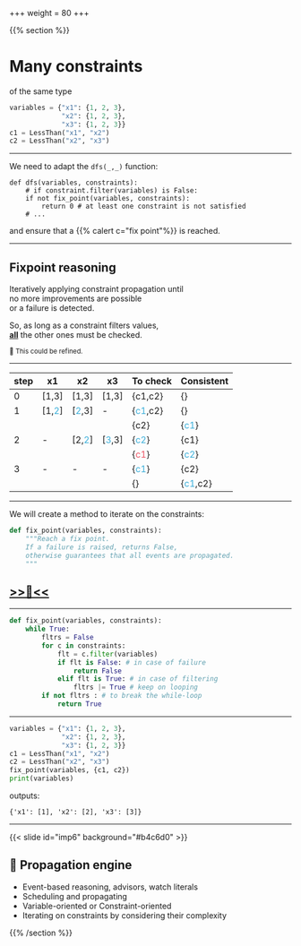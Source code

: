 +++
weight = 80
+++

{{% section %}}

# Many constraints
of the same type

```python
variables = {"x1": {1, 2, 3},
             "x2": {1, 2, 3},
             "x3": {1, 2, 3}}
c1 = LessThan("x1", "x2")
c2 = LessThan("x2", "x3")
```

---
We need to adapt the `dfs(_,_)` function:

```python{2-4}
def dfs(variables, constraints):
    # if constraint.filter(variables) is False:
    if not fix_point(variables, constraints):
        return 0 # at least one constraint is not satisfied
    # ...        
```

and ensure that a {{% calert c="fix point"%}} is reached.

---

## Fixpoint reasoning

Iteratively applying constraint propagation until
</br>no more improvements are possible
</br> or a failure is detected.

So, as long as a constraint filters values,</br>
<b><u>all</u></b> the other ones must be checked.

<small>:rocket: This could be refined.</small>


---

<table>
          <thead>
            <tr>
              <th>step</th>
              <th>x1</th>
              <th>x2</th>
              <th>x3</th>
              <th>To check</th>
              <th>Consistent</th>
            </tr>
          </thead>
          <tbody>
            <tr>
              <td>0</td>
              <td>[1,3]</td>
              <td>[1,3]</td>
              <td>[1,3]</td>
              <td>{c1,c2}</td>
              <td>{}</td>
            </tr>
            <tr class="fragment">
              <td>1</td>
              <td>[1,<span style="color:#3BAFDA">2</span>]</td>
              <td>[<span style="color:#3BAFDA">2</span>,3]</td>
              <td>-</td>
              <td>{<span style="color:#3BAFDA">c1</span>,c2}</td>
              <td>{}</td>
            </tr>
            <tr class="fragment">
              <td></td>
              <td></td>
              <td></td>
              <td></td>
              <td>{c2}</td>
              <td>{<span style="color:#3BAFDA">c1</span>}</td>
            </tr>
            <tr class="fragment">
              <td>2</td>
              <td>-</td>
              <td>[2,<span style="color:#3BAFDA">2</span>]</td>
              <td>[<span style="color:#3BAFDA">3</span>,3]</td>
              <td>{<span style="color:#3BAFDA">c2</span>}</td>
              <td>{c1}</td>
            </tr>
            <tr class="fragment">
              <td></td>
              <td></td>
              <td></td>
              <td></td>
              <td>{<span style="color:#ED5565">c1</span>}</td>
              <td>{<span style="color:#3BAFDA">c2</span>}</td>
            </tr>
            <tr class="fragment">
              <td>3</td>
              <td>-</td>
              <td>-</td>
              <td>-</td>
              <td>{<span style="color:#3BAFDA">c1</span>}</td>
              <td>{c2}</td>
            </tr>
            <tr class="fragment">
              <td></td>
              <td></td>
              <td></td>
              <td></td>
              <td>{}</td>
              <td>{<span style="color:#3BAFDA">c1</span>,c2}</td>
            </tr>
          </tbody>
        </table>

---


We will create a method to iterate on the constraints:

```python
def fix_point(variables, constraints):
    """Reach a fix point.
    If a failure is raised, returns False,
    otherwise guarantees that all events are propagated.
    """
```


<h2><a href="https://moodle.caseine.org/mod/vpl/view.php?id=69914" target="_blank" rel="noopener noreferrer"> >>🥛<<</a></h2>



---

```python
def fix_point(variables, constraints):
    while True:
        fltrs = False
        for c in constraints:
            flt = c.filter(variables)
            if flt is False: # in case of failure
                return False
            elif flt is True: # in case of filtering
                fltrs |= True # keep on looping
        if not fltrs : # to break the while-loop
            return True
```
---
```python [1-2|3|4]
variables = {"x1": {1, 2, 3},
             "x2": {1, 2, 3},
             "x3": {1, 2, 3}}
c1 = LessThan("x1", "x2")
c2 = LessThan("x2", "x3")
fix_point(variables, {c1, c2})
print(variables)
```
outputs:
```
{'x1': [1], 'x2': [2], 'x3': [3]}
```

---

{{< slide id="imp6" background="#b4c6d0" >}}

## :rocket: Propagation engine

- Event-based reasoning, advisors, watch literals
- Scheduling and propagating
- Variable-oriented or Constraint-oriented
- Iterating on constraints by considering their complexity

{{% /section %}}
